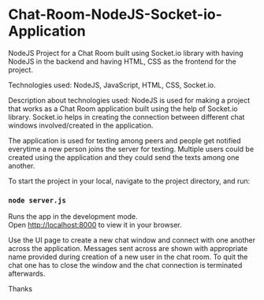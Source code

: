 # Chat-Room-NodeJS-Socket-io-Application
NodeJS Project for a Chat Room built using Socket.io library with having NodeJS in the backend and having HTML, CSS as the frontend for the project.

Technologies used: NodeJS, JavaScript, HTML, CSS, Socket.io.

Description about technologies used:
NodeJS is used for making a project that works as a Chat Room application built using the help of Socket.io library. Socket.io helps in creating the connection between different chat windows involved/created in the application.

The application is used for texting among peers and people get notified everytime a new person joins the server for texting. Multiple users could be created using the application and they could send the texts among one another.


To start the project in your local, navigate to the project directory, and run:

### `node server.js`
Runs the app in the development mode.\
Open [http://localhost:8000](http://localhost:8000) to view it in your browser.


Use the UI page to create a new chat window and connect with one another across the application. Messages sent across are shown with appropriate name provided during creation of a new user in the chat room.
To quit the chat one has to close the window and the chat connection is terminated afterwards.

Thanks

